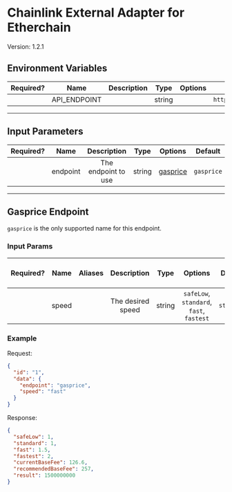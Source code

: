 # Chainlink External Adapter for Etherchain

Version: 1.2.1

## Environment Variables

| Required? |     Name     | Description |  Type  | Options |           Default            |
| :-------: | :----------: | :---------: | :----: | :-----: | :--------------------------: |
|           | API_ENDPOINT |             | string |         | `https://www.etherchain.org` |

---

## Input Parameters

| Required? |   Name   |     Description     |  Type  |            Options             |  Default   |
| :-------: | :------: | :-----------------: | :----: | :----------------------------: | :--------: |
|           | endpoint | The endpoint to use | string | [gasprice](#gasprice-endpoint) | `gasprice` |

---

## Gasprice Endpoint

`gasprice` is the only supported name for this endpoint.

### Input Params

| Required? | Name  | Aliases |    Description    |  Type  |                 Options                  |  Default   | Depends On | Not Valid With |
| :-------: | :---: | :-----: | :---------------: | :----: | :--------------------------------------: | :--------: | :--------: | :------------: |
|           | speed |         | The desired speed | string | `safeLow`, `standard`, `fast`, `fastest` | `standard` |            |                |

### Example

Request:

```json
{
  "id": "1",
  "data": {
    "endpoint": "gasprice",
    "speed": "fast"
  }
}
```

Response:

```json
{
  "safeLow": 1,
  "standard": 1,
  "fast": 1.5,
  "fastest": 2,
  "currentBaseFee": 126.6,
  "recommendedBaseFee": 257,
  "result": 1500000000
}
```
